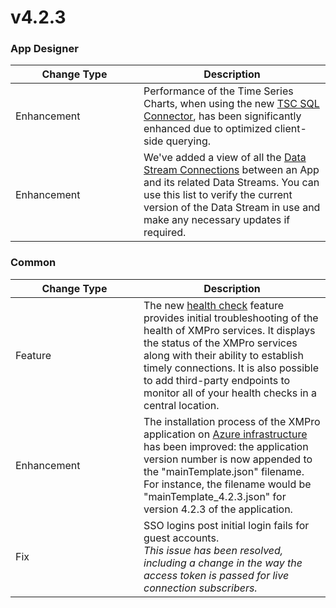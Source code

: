 # v4.2.3

### App Designer

<table><thead><tr><th width="189">Change Type</th><th>Description</th></tr></thead><tbody><tr><td>Enhancement</td><td>Performance of the Time Series Charts, when using the new <a href="https://xmpro.gitbook.io/tsc-sql-server-connector/">TSC SQL Connector</a>, has been significantly enhanced due to optimized client-side querying.</td></tr><tr><td>Enhancement</td><td>We've added a view of all the <a href="../../how-to-guides/apps/manage-connections.md#data-stream-connections">Data Stream Connections</a> between an App and its related Data Streams. You can use this list to verify the current version of the Data Stream in use and make any necessary updates if required.</td></tr></tbody></table>

### Common

<table><thead><tr><th width="189">Change Type</th><th>Description</th></tr></thead><tbody><tr><td>Feature</td><td>The new <a href="../../installation/3.-complete-installation/configure-health-checks-optional.md">health check</a> feature provides initial troubleshooting of the health of XMPro services. It displays the status of the XMPro services along with their ability to establish timely connections. It is also possible to add third-party endpoints to monitor all of your health checks in a central location.</td></tr><tr><td>Enhancement</td><td>The installation process of the XMPro application on <a href="../../installation/2.-deployment/azure.md#install">Azure infrastructure</a> has been improved: the application version number is now appended to the "mainTemplate.json" filename. For instance, the filename would be "mainTemplate_4.2.3.json" for version 4.2.3 of the application. </td></tr><tr><td>Fix</td><td>SSO logins post initial login fails for guest accounts.<br><em>This issue has been resolved, including a change in the way the access token is passed for live connection subscribers.</em></td></tr></tbody></table>
